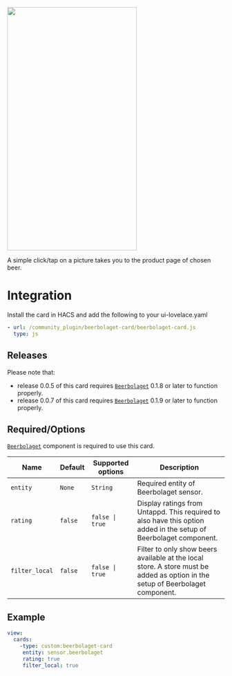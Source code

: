 <img src="https://raw.githubusercontent.com/Ceerbeerus/beerbolaget-card/master/example/layout.png" width="300" height="562"/>

A simple click/tap on a picture takes you to the product page of chosen beer.

# Integration
Install the card in HACS and add the following to your ui-lovelace.yaml
```yaml
- url: /community_plugin/beerbolaget-card/beerbolaget-card.js
  type: js
```

## Releases
Please note that:

* release 0.0.5 of this card requires [`Beerbolaget`](https://github.com/Ceerbeerus/beerbolaget) 0.1.8 or later to function properly.
* release 0.0.7 of this card requires [`Beerbolaget`](https://github.com/Ceerbeerus/beerbolaget) 0.1.9 or later to function properly.


## Required/Options
[`Beerbolaget`](https://github.com/Ceerbeerus/beerbolaget) component is required to use this card.

|Name                |Default       |Supported options                                 |Description                                                                                                                                                                                                                                                                                                                                    |
| --------------     | ------------ | ------------------------------------------------ | --------------------------------------------------------------------------------------------------------------------------------------------------------------------------------------------------------------------------------------------------------------------------------------------------------------------------------------------- |
|`entity`            |`None`        |`String`                                          |Required entity of Beerbolaget sensor.
|`rating`            |`false`       |`false \| true`                                   |Display ratings from Untappd. This required to also have this option added in the setup of Beerbolaget component.
|`filter_local`      |`false`       |`false \| true`                                   |Filter to only show beers available at the local store. A store must be added as option in the setup of Beerbolaget component.

## Example
  ```yaml
  view:
    cards:
      -type: custom:beerbolaget-card
       entity: sensor.beerbolaget
       rating: true
       filter_local: true
  ```
